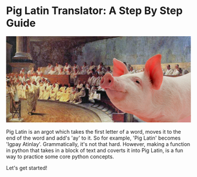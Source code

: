 # Pig Latin Translator: A Step By Step Guide

<img src="https://github.com/carlosjennings1991/piglatin/blob/main/pig_latin_painting.png">

Pig Latin is an argot which takes the first letter of a word, moves it to the end of the word and add's 'ay' to it. So for example, 'Pig Latin' becomes 'Igpay Atinlay'. Grammatically, it's not that hard. However, making a function in python that takes in a block of text and coverts it into Pig Latin, is a fun way to practice some core python concepts. 

Let's get started!

##
